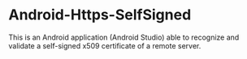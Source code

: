 Android-Https-SelfSigned
========================

This is an Android application (Android Studio) able to recognize and validate a self-signed x509 certificate of a remote server.
